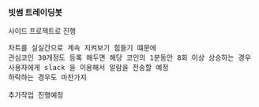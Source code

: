 ### 빗썸 트레이딩봇
사이드 프로젝트로 진행
<pre>
차트를 실실간으로 계속 지켜보기 힘들기 떄문에
관심코인 30개정도 등록 해두면 해당 코인의 1분동안 8회 이상 상승하는 경우 
사용자에게 slack 을 이용해서 알람을 전송할 예정
하락하는 경우도 마찬가지

추가작업 진행예정
</pre>

